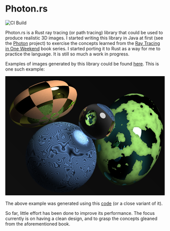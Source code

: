 # Photon.rs
![CI Build](https://github.com/ghadeeras/photon.rs/workflows/ci-build/badge.svg?branch=main)

Photon.rs is a Rust ray tracing (or path tracing) library that could be used to produce realistic 3D images. I started 
writing this library in Java at first (see the [Photon](https://github.com/ghadeeras/photon) project) to exercise the 
concepts learned from the [Ray Tracing in One Weekend](https://raytracing.github.io) book series. I started porting it 
to Rust as a way for me to practice the language. It is still so much a work in progress.

Examples of images generated by this library could be found 
[here](https://github.com/ghadeeras/photon.rs/tree/main/images). This is one such example:

![example](./images/ContouredGlobe.png)

The above example was generated using this [code](https://github.com/ghadeeras/photon.rs/blob/main/examples/example2.rs)
(or a close variant of it).

So far, little effort has been done to improve its performance. The focus currently is on having a clean design, and to 
grasp the concepts gleaned from the aforementioned book.
